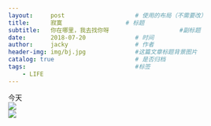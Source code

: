 ```yaml
---
layout:     post   				    # 使用的布局（不需要改）
title:      寂寞   				# 标题 
subtitle:   你在哪里，我去找你呀                    #副标题
date:       2018-07-20 				# 时间
author:     jacky					# 作者
header-img: img/bj.jpg 	            #这篇文章标题背景图片
catalog: true 						# 是否归档
tags:								#标签
    - LIFE
---
```


今天  
![](https://images2018.cnblogs.com/blog/1238020/201807/1238020-20180720214138394-961622377.jpg)  
![](https://images2018.cnblogs.com/blog/1238020/201807/1238020-20180720214152963-1306144039.jpg)  
